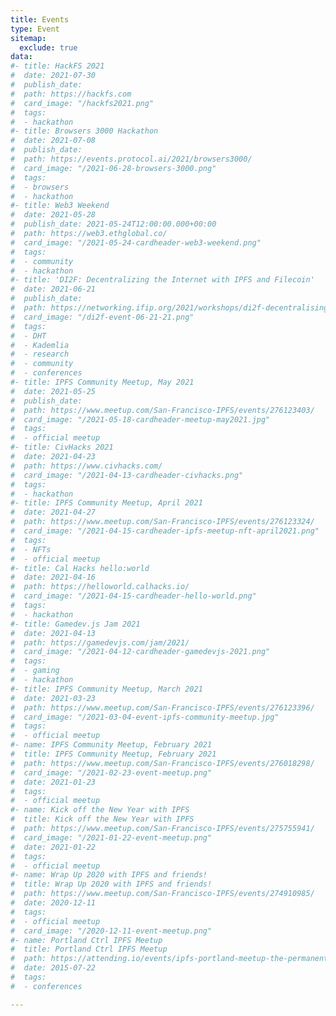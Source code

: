 ```yaml
---
title: Events
type: Event
sitemap:
  exclude: true
data:
#- title: HackFS 2021
#  date: 2021-07-30
#  publish_date: 
#  path: https://hackfs.com
#  card_image: "/hackfs2021.png"
#  tags:
#  - hackathon
#- title: Browsers 3000 Hackathon
#  date: 2021-07-08
#  publish_date: 
#  path: https://events.protocol.ai/2021/browsers3000/
#  card_image: "/2021-06-28-browsers-3000.png"
#  tags:
#  - browsers
#  - hackathon
#- title: Web3 Weekend
#  date: 2021-05-28
#  publish_date: 2021-05-24T12:00:00.000+00:00
#  path: https://web3.ethglobal.co/
#  card_image: "/2021-05-24-cardheader-web3-weekend.png"
#  tags:
#  - community
#  - hackathon
#- title: 'DI2F: Decentralizing the Internet with IPFS and Filecoin'
#  date: 2021-06-21
#  publish_date: 
#  path: https://networking.ifip.org/2021/workshops/di2f-decentralising-the-internet-with-ipfs-and-filecoin
#  card_image: "/di2f-event-06-21-21.png"
#  tags:
#  - DHT
#  - Kademlia
#  - research
#  - community
#  - conferences
#- title: IPFS Community Meetup, May 2021
#  date: 2021-05-25
#  publish_date: 
#  path: https://www.meetup.com/San-Francisco-IPFS/events/276123403/
#  card_image: "/2021-05-18-cardheader-meetup-may2021.jpg"
#  tags:
#  - official meetup
#- title: CivHacks 2021
#  date: 2021-04-23
#  path: https://www.civhacks.com/
#  card_image: "/2021-04-13-cardheader-civhacks.png"
#  tags:
#  - hackathon
#- title: IPFS Community Meetup, April 2021
#  date: 2021-04-27
#  path: https://www.meetup.com/San-Francisco-IPFS/events/276123324/
#  card_image: "/2021-04-15-cardheader-ipfs-meetup-nft-april2021.png"
#  tags:
#  - NFTs
#  - official meetup
#- title: Cal Hacks hello:world
#  date: 2021-04-16
#  path: https://helloworld.calhacks.io/
#  card_image: "/2021-04-15-cardheader-hello-world.png"
#  tags:
#  - hackathon
#- title: Gamedev.js Jam 2021
#  date: 2021-04-13
#  path: https://gamedevjs.com/jam/2021/
#  card_image: "/2021-04-12-cardheader-gamedevjs-2021.png"
#  tags:
#  - gaming
#  - hackathon
#- title: IPFS Community Meetup, March 2021
#  date: 2021-03-23
#  path: https://www.meetup.com/San-Francisco-IPFS/events/276123396/
#  card_image: "/2021-03-04-event-ipfs-community-meetup.jpg"
#  tags:
#  - official meetup
#- name: IPFS Community Meetup, February 2021
#  title: IPFS Community Meetup, February 2021
#  path: https://www.meetup.com/San-Francisco-IPFS/events/276018298/
#  card_image: "/2021-02-23-event-meetup.png"
#  date: 2021-01-23
#  tags:
#  - official meetup
#- name: Kick off the New Year with IPFS
#  title: Kick off the New Year with IPFS
#  path: https://www.meetup.com/San-Francisco-IPFS/events/275755941/
#  card_image: "/2021-01-22-event-meetup.png"
#  date: 2021-01-22
#  tags:
#  - official meetup
#- name: Wrap Up 2020 with IPFS and friends!
#  title: Wrap Up 2020 with IPFS and friends!
#  path: https://www.meetup.com/San-Francisco-IPFS/events/274910985/
#  date: 2020-12-11
#  tags:
#  - official meetup
#  card_image: "/2020-12-11-event-meetup.png"
#- name: Portland Ctrl IPFS Meetup
#  title: Portland Ctrl IPFS Meetup
#  path: https://attending.io/events/ipfs-portland-meetup-the-permanent-distributed-web
#  date: 2015-07-22
#  tags:
#  - conferences

---
```

